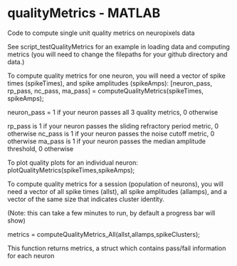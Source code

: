 # qualityMetrics - MATLAB
Code to compute single unit quality metrics on neuropixels data

See script_testQualityMetrics for an example in loading data and computing metrics (you will need to change the filepaths for your github directory and data.)



To compute quality metrics for one neuron, you will need a vector of spike times (spikeTimes), and spike amplitudes (spikeAmps):
[neuron_pass, rp_pass, nc_pass, ma_pass] = computeQualityMetrics(spikeTimes, spikeAmps);

neuron_pass = 1 if your neuron passes all 3 quality metrics, 0 otherwise

rp_pass is 1 if your neuron passes the sliding refractory period metric, 0 otherwise
nc_pass is 1 if your neuron passes the noise cutoff metric, 0 otherwise
ma_pass is 1 if your neuron passes the median amplitude threshold, 0 otherwise



To plot quality plots for an individual neuron: 
plotQualityMetrics(spikeTimes,spikeAmps);



To compute quality metrics for a session (population of neurons), you will need a vector of all spike times (allst), 
all spike amplitudes (allamps), and a vector of the same size that indicates cluster identity. 

(Note: this can take a few minutes to run, by default a progress bar will show)

metrics = computeQualityMetrics_All(allst,allamps,spikeClusters);

This function returns metrics, a struct which contains pass/fail information for each neuron



